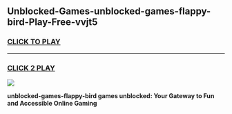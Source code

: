 
## Unblocked-Games-unblocked-games-flappy-bird-Play-Free-vvjt5
<h3>
<a href="https://premium76.site?title=unblocked-games-flappy-bird&ref=23A">CLICK TO PLAY</a></h3>
<hr>

<h3>
<a href="https://premium76.site?title=unblocked-games-flappy-bird&ref=23A">CLICK 2 PLAY</a>
  
</h3>

<a href="https://premium76.site?title=unblocked-games-flappy-bird&ref=23A"><img src="https://clearcache.store/games.png"></a>


**unblocked-games-flappy-bird games unblocked: Your Gateway to Fun and Accessible Online Gaming**
